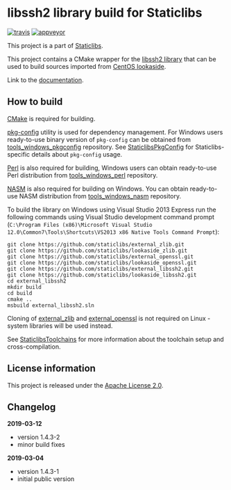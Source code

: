 libssh2 library build for Staticlibs
====================================

[![travis](https://travis-ci.org/staticlibs/external_libssh2.svg?branch=master)](https://travis-ci.org/staticlibs/external_libssh2)
[![appveyor](https://ci.appveyor.com/api/projects/status/github/staticlibs/external_libssh2?svg=true)](https://ci.appveyor.com/project/staticlibs/external-libssh2)

This project is a part of [Staticlibs](http://staticlibs.net/).

This project contains a CMake wrapper for the [libssh2 library](https://www.libssh2.org/) that
can be used to build sources imported from [CentOS lookaside](https://github.com/staticlibs/lookaside_libssh2).

Link to the [documentation](https://www.libssh2.org/docs.html).

How to build
------------

[CMake](http://cmake.org/) is required for building.

[pkg-config](http://www.freedesktop.org/wiki/Software/pkg-config/) utility is used for dependency management.
For Windows users ready-to-use binary version of `pkg-config` can be obtained from [tools_windows_pkgconfig](https://github.com/staticlibs/tools_windows_pkgconfig) repository.
See [StaticlibsPkgConfig](https://github.com/staticlibs/wiki/wiki/StaticlibsPkgConfig) for Staticlibs-specific details about `pkg-config` usage.

[Perl](https://www.perl.org/) is also required for building, Windows users can obtain ready-to-use
Perl distribution from [tools_windows_perl](https://github.com/staticlibs/tools_windows_perl) repository.

[NASM](http://nasm.us/) is also required for building on Windows.
You can obtain ready-to-use NASM distribution from 
[tools_windows_nasm](https://github.com/staticlibs/tools_windows_nasm) repository.

To build the library on Windows using Visual Studio 2013 Express run the following commands using
Visual Studio development command prompt 
(`C:\Program Files (x86)\Microsoft Visual Studio 12.0\Common7\Tools\Shortcuts\VS2013 x86 Native Tools Command Prompt`):

    git clone https://github.com/staticlibs/external_zlib.git
    git clone https://github.com/staticlibs/lookaside_zlib.git
    git clone https://github.com/staticlibs/external_openssl.git
    git clone https://github.com/staticlibs/lookaside_openssl.git
    git clone https://github.com/staticlibs/external_libssh2.git
    git clone https://github.com/staticlibs/lookaside_libssh2.git
    cd external_libssh2
    mkdir build
    cd build
    cmake ..
    msbuild external_libssh2.sln

Cloning of [external_zlib](https://github.com/staticlibs/external_zlib) and 
[external_openssl](https://github.com/staticlibs/external_openssl.git) is not required on Linux - 
system libraries will be used instead.

See [StaticlibsToolchains](https://github.com/staticlibs/wiki/wiki/StaticlibsToolchains) for 
more information about the toolchain setup and cross-compilation.

License information
-------------------

This project is released under the [Apache License 2.0](http://www.apache.org/licenses/LICENSE-2.0).

Changelog
---------

**2019-03-12**

 * version 1.4.3-2
 * minor build fixes

**2019-03-04**

 * version 1.4.3-1
 * initial public version
